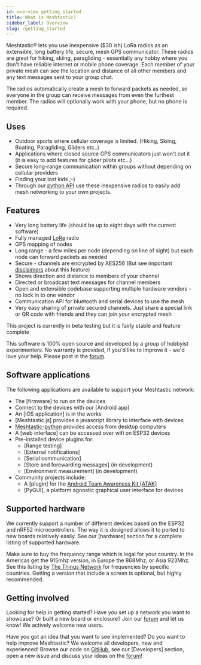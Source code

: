 ```yaml
---
id: overview_getting_started
title: What is Meshtastic?
sidebar_label: Overview
slug: /getting_started
---
```


Meshtastic® lets you use inexpensive ($30 ish) LoRa radios as an extensible, long battery life, secure, mesh GPS communicator. These radios are great for hiking, skiing, paragliding - essentially any hobby where you don't have reliable internet or mobile phone coverage. Each member of your private mesh can see the location and distance of all other members and any text messages sent to your group chat.

The radios automatically create a mesh to forward packets as needed, so everyone in the group can receive messages from even the furthest member. The radios will optionally work with your phone, but no phone is required.

## Uses

* Outdoor sports where cellular coverage is limited. (Hiking, Skiing, Boating, Paragliding, Gliders etc..)
* Applications where closed source GPS communicators just won't cut it (it is easy to add features for glider pilots etc...)
* Secure long-range communication within groups without depending on cellular providers
* Finding your lost kids ;-)
* Through our [python API](https://pypi.org/project/meshtastic/) use these inexpensive radios to easily add mesh networking to your own projects.

## Features

* Very long battery life (should be up to eight days with the current software)
* Fully managed [LoRa](https://en.wikipedia.org/wiki/LoRa) radio
* GPS mapping of nodes
* Long range - a few miles per node (depending on line of sight) but each node can forward packets as needed
* Secure - channels are encrypted by AES256 (But see important [disclaimers](/software/other/crypto.md) about this feature)
* Shows direction and distance to members of your channel
* Directed or broadcast text messages for channel members
* Open and extensible codebase supporting multiple hardware vendors - no lock in to one vendor
* Communication API for bluetooth and serial devices to use the mesh
* Very easy sharing of private secured channels. Just share a special link or QR code with friends and they can join your encrypted mesh

This project is currently in beta testing but it is fairly stable and feature complete 

This software is 100% open source and developed by a group of hobbyist experimenters. No warranty is provided, if you'd like to improve it - we'd love your help. Please post in the [forum](https://meshtastic.discourse.group/).

## Software applications

The following applications are available to support your Meshtastic network:
  * The [firmware] to run on the devices
  * Connect to the devices with our [Android app]
  * An [iOS application] is in the works
  * [Meshtastic.js] provides a javascript library to interface with devices
  * [Meshtastic-python](https://pypi.org/project/meshtastic/) provides access from desktop computers
  * A [web interface] can be accessed over wifi on ESP32 devices
  * Pre-installed device plugins for:
    * [Range testing]
    * [External notifications]
    * [Serial communication]
    * [Store and forewarding messages] (in development)
    * [Environment measurement] (in development)
  * Community projects include:
    * A [plugin] for the [Android Team Awareness Kit (ATAK)](https://play.google.com/store/apps/details?id=com.atakmap.app.civ)
    * [PyGUI], a platform agnostic graphical user interface for devices

## Supported hardware

We currently support a number of different devices based on the ESP32 and nRF52 microcontrollers. The way it is designed allows it to ported to new boards relatively easily. See our [hardware] section for a complete listing of supported hardware.

Make sure to buy the frequency range which is legal for your country. In the Americas get the 915mhz version, in Europe the 868Mhz, or Asia 923Mhz. See this listing by [The Things Network](https://www.thethingsnetwork.org/docs/lorawan/frequencies-by-country.html) for frequencies by specific countries. Getting a version that include a screen is optional, but highly recommended.

## Getting involved

Looking for help in getting started? Have you set up a network you want to showcase? Or built a new board or enclosure? Join our [forum](https://meshtastic.discourse.group/) and let us know! We actively welcome new users.

Have you got an idea that you want to see implemented? Do you want to help improve Meshtastic? We welcome all developers, new and experienced! Browse our code on [GitHub](https://github.com/meshtastic), see our [Developers] section, open a new issue and discuss your ideas on the [forum](https://meshtastic.discourse.group/)!

